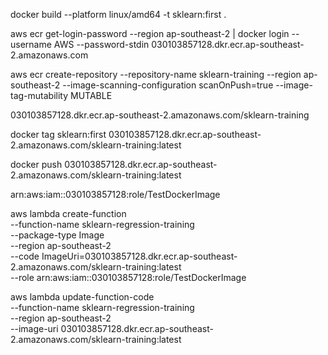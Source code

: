 <!-- Build the Docker Image -->
docker build --platform linux/amd64 -t sklearn:first .

<!-- Deploying the Image -->
aws ecr get-login-password --region ap-southeast-2 | docker login --username AWS --password-stdin 030103857128.dkr.ecr.ap-southeast-2.amazonaws.com
<!-- Your password will be stored unencrypted in /home/ubuntu/.docker/config.json -->

<!-- Create a Registry in ECR service -->
aws ecr create-repository --repository-name sklearn-training --region ap-southeast-2 --image-scanning-configuration scanOnPush=true --image-tag-mutability MUTABLE

<!-- Link of Repository  -->
030103857128.dkr.ecr.ap-southeast-2.amazonaws.com/sklearn-training

<!-- Docker tag the Image to Amazon Registry -->
docker tag sklearn:first 030103857128.dkr.ecr.ap-southeast-2.amazonaws.com/sklearn-training:latest

<!-- Push the image to Amazon ECR -->
docker push 030103857128.dkr.ecr.ap-southeast-2.amazonaws.com/sklearn-training:latest

<!-- Role for the function -->
arn:aws:iam::030103857128:role/TestDockerImage

<!-- Create the function from CLI with Role -->
aws lambda create-function \
  --function-name sklearn-regression-training \
  --package-type Image \
  --region ap-southeast-2 \
  --code ImageUri=030103857128.dkr.ecr.ap-southeast-2.amazonaws.com/sklearn-training:latest \
  --role arn:aws:iam::030103857128:role/TestDockerImage


<!-- Update the function with a new image -->
aws lambda update-function-code \
  --function-name sklearn-regression-training \
  --region ap-southeast-2 \
  --image-uri 030103857128.dkr.ecr.ap-southeast-2.amazonaws.com/sklearn-training:latest
